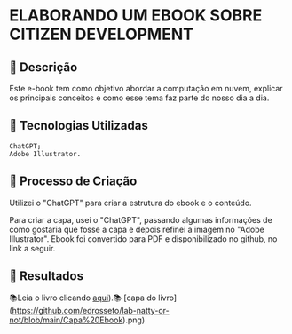 # ELABORANDO UM EBOOK SOBRE CITIZEN DEVELOPMENT

## 📒 Descrição

Este e-book tem como objetivo abordar a computação em nuvem, explicar os principais conceitos e como esse tema faz parte do nosso dia a dia.

## 🤖 Tecnologias Utilizadas
 
    ChatGPT;
    Adobe Illustrator.

## 🧐 Processo de Criação
Utilizei o "ChatGPT" para criar a estrutura do ebook e o conteúdo. 

Para criar a capa, usei o "ChatGPT", passando algumas informações de como gostaria que fosse a capa e depois refinei a imagem no "Adobe Illustrator".
Ebook foi convertido para PDF e disponibilizado no github, no link a seguir.


## 🚀 Resultados
📚Leia o livro clicando  [aqui](https://github.com/edrosseto/lab-natty-or-not/blob/main/EBOOK%20CITIZEN%20DEVELOPMENT.pdf)).📚
[capa do livro] (https://github.com/edrosseto/lab-natty-or-not/blob/main/Capa%20Ebook).png)


